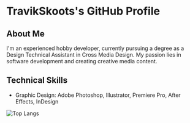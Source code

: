 # TravikSkoots's GitHub Profile

## About Me
I'm an experienced hobby developer, currently pursuing a degree as a Design Technical Assistant in Cross Media Design. My passion lies in software development and creating creative media content.

## Technical Skills
- Graphic Design: Adobe Photoshop, Illustrator, Premiere Pro, After Effects, InDesign

![Top Langs](https://github-readme-stats-orpin-six-14.vercel.app/api/top-langs/?username=TravikSkoot&count_private=true&show_icons=true&langs_count=10&layout=donut&hide=)
